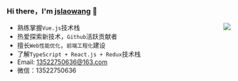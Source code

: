 ### Hi there，I'm [jslaowang](https://jslaowang.com) 👋 

<img align="right" src="https://github-readme-stats.vercel.app/api?username=jslaowang&show_icons=true&hide_border=true&theme=vue-dark" />

- 熟练掌握`Vue.js`技术栈
- 热爱探索新技术，`Github`活跃贡献者
- 擅长`Web性能优化`，`前端工程化`建设
- 了解`TypeScript + React.js + Redux`技术栈
- Email: 13522750636@163.com
- 微信：13522750636


